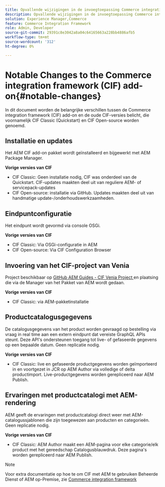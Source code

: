 ```yaml
---
title: Opvallende wijzigingen in de invoegtoepassing Commerce integration framework (CIF)
description: Opvallende wijzigingen in de invoegtoepassing Commerce integration framework (CIF) ten opzichte van de oude CIF-versies.
solution: Experience Manager,Commerce
feature: Commerce Integration Framework
role: Admin, Developer
source-git-commit: 29391c8e3042a8a04c64165663a228bb4886afb5
workflow-type: tm+mt
source-wordcount: '312'
ht-degree: 0%

---
```


# Notable Changes to the Commerce integration framework (CIF) add-on{#notable-changes}

In dit document worden de belangrijke verschillen tussen de Commerce integration framework (CIF) add-on en de oude CIF-versies belicht, die voornamelijk CIF Classic (Quickstart) en CIF Open-source worden genoemd.

## Installatie en updates

Het AEM CIF add-on pakket wordt geïnstalleerd en bijgewerkt met AEM Package Manager.

**Vorige versies van CIF**

* CIF Classic: Geen installatie nodig, CIF was onderdeel van de Quickstart. CIF-updates maakten deel uit van reguliere AEM- of servicepack-updates
* CIF Open-source: installatie via GitHub. Updates maakten deel uit van handmatige update-/onderhoudswerkzaamheden.

## Eindpuntconfiguratie

Het eindpunt wordt gevormd via console OSGi.

**Vorige versies van CIF**

* CIF Classic: Via OSGi-configuratie in AEM
* CIF Open-source: Via CIF Configuration Browser

## Invoering van het CIF-project van Venia

Project beschikbaar op [ GitHub AEM Guides - CIF Venia Project ](https://github.com/adobe/aem-cif-guides-venia) en plaatsing die via de Manager van het Pakket van AEM wordt gedaan.

**Vorige versies van CIF**

* CIF Classic: via AEM-pakketinstallatie

## Productcatalogusgegevens

De catalogusgegevens van het product worden gevraagd op bestelling via vraag in real time aan een extern eindpunt dat vereiste GraphQL APIs steunt. Deze API&#39;s ondersteunen toegang tot live- of gefaseerde gegevens op een bepaalde datum. Geen replicatie nodig.

**Vorige versies van CIF**

* CIF Classic: live en gefaseerde productgegevens worden geïmporteerd in en voortgezet in JCR op AEM Author via volledige of delta productimport. Live-productgegevens worden gerepliceerd naar AEM Publish.

## Ervaringen met productcatalogi met AEM-rendering

AEM geeft de ervaringen met productcatalogi direct weer met AEM-catalogussjablonen die zijn toegewezen aan producten en categorieën. Geen replicatie nodig.

**Vorige versies van CIF**

* CIF Classic: AEM Author maakt een AEM-pagina voor elke categorie/elk product met het gereedschap Catalogusblauwdruk. Deze pagina&#39;s worden gerepliceerd naar AEM Publish.

>[!NOTE]
>
>Voor extra documentatie op hoe te om CIF met AEM te gebruiken Beheerde Dienst of AEM op-Premise, zie [ Commerce integration framework ](https://www.adobe.io/apis/experiencecloud/commerce-integration-framework/getting-started.html)
